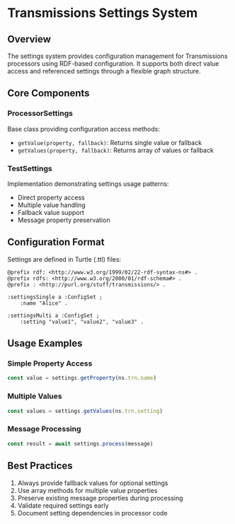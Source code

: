 # Transmissions Settings System

## Overview
The settings system provides configuration management for Transmissions processors using RDF-based configuration. It supports both direct value access and referenced settings through a flexible graph structure.

## Core Components

### ProcessorSettings
Base class providing configuration access methods:
- `getValue(property, fallback)`: Returns single value or fallback
- `getValues(property, fallback)`: Returns array of values or fallback

### TestSettings
Implementation demonstrating settings usage patterns:
- Direct property access
- Multiple value handling
- Fallback value support
- Message property preservation

## Configuration Format
Settings are defined in Turtle (.ttl) files:

```turtle
@prefix rdf: <http://www.w3.org/1999/02/22-rdf-syntax-ns#> .
@prefix rdfs: <http://www.w3.org/2000/01/rdf-schema#> .
@prefix : <http://purl.org/stuff/transmissions/> .

:settingsSingle a :ConfigSet ;
    :name "Alice" .

:settingsMulti a :ConfigSet ;
    :setting "value1", "value2", "value3" .
```

## Usage Examples

### Simple Property Access
```javascript
const value = settings.getProperty(ns.trn.name)
```

### Multiple Values
```javascript
const values = settings.getValues(ns.trn.setting)
```

### Message Processing
```javascript
const result = await settings.process(message) 
```

## Best Practices
1. Always provide fallback values for optional settings
2. Use array methods for multiple value properties
3. Preserve existing message properties during processing
4. Validate required settings early
5. Document setting dependencies in processor code